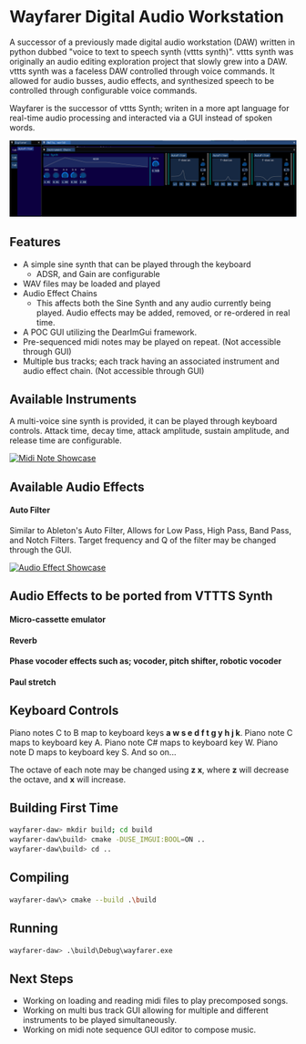 # Wayfarer Digital Audio Workstation
A successor of a previously made digital audio workstation (DAW) written in python dubbed "voice to text to speech synth (vttts synth)".
vttts synth was originally an audio editing exploration project that slowly grew into a DAW.
vttts synth was a faceless DAW controlled through voice commands.
It allowed for audio busses, audio effects, and synthesized speech to be controlled through configurable voice commands.

Wayfarer is the successor of vttts Synth; writen in a more apt language for real-time audio processing and interacted via a GUI instead of spoken words.


![Wayfarer](img/Simple%20Overview.png)

## Features
* A simple sine synth that can be played through the keyboard
    * ADSR, and Gain are configurable
* WAV files may be loaded and played
* Audio Effect Chains
    * This affects both the Sine Synth and any audio currently being played.
    Audio effects may be added, removed, or re-ordered in real time.
* A POC GUI utilizing the DearImGui framework.
* Pre-sequenced midi notes may be played on repeat. (Not accessible through GUI)
* Multiple bus tracks; each track having an associated instrument and audio effect chain. (Not accessible through GUI)

## Available Instruments
A multi-voice sine synth is provided, it can be played through keyboard controls. Attack time, decay time, attack amplitude, sustain amplitude, and release time are configurable.

[![Midi Note Showcase](https://img.youtube.com/vi/JvfmRe61hF0/maxresdefault.jpg)](https://youtu.be/JvfmRe61hF0)

## Available Audio Effects
#### Auto Filter
Similar to Ableton's Auto Filter, Allows for Low Pass, High Pass, Band Pass, and Notch Filters.
Target frequency and Q of the filter may be changed through the GUI.

[![Audio Effect Showcase](https://img.youtube.com/vi/kmuEwH7KUCU/maxresdefault.jpg)](https://youtu.be/kmuEwH7KUCU)

## Audio Effects to be ported from VTTTS Synth
#### Micro-cassette emulator
#### Reverb 
#### Phase vocoder effects such as; vocoder, pitch shifter, robotic vocoder
#### Paul stretch

## Keyboard Controls
Piano notes C to B map to keyboard keys **a w s e d f t g y h j k**.
Piano note C maps to keyboard key A.
Piano note C# maps to keyboard key W.
Piano note D maps to keyboard key S.
And so on...

The octave of each note may be changed using **z x**, where **z** will decrease the octave, and **x** will increase.



## Building First Time
```bash
wayfarer-daw> mkdir build; cd build
wayfarer-daw\build> cmake -DUSE_IMGUI:BOOL=ON ..
wayfarer-daw\build> cd ..   
```

## Compiling
```bash 
wayfarer-daw\> cmake --build .\build  
```

## Running
```bash
wayfarer-daw> .\build\Debug\wayfarer.exe
```

## Next Steps
* Working on loading and reading midi files to play precomposed songs.
* Working on multi bus track GUI allowing for multiple and different instruments to be played simultaneously.
* Working on midi note sequence GUI editor to compose music.